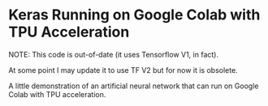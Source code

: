 # Keras Running on Google Colab with TPU Acceleration

NOTE: This code is out-of-date (it uses Tensorflow V1, in fact).

At some point I may update it to use TF V2 but for now it is obsolete.

A little demonstration of an artificial neural network that can run on Google Colab with TPU acceleration.
